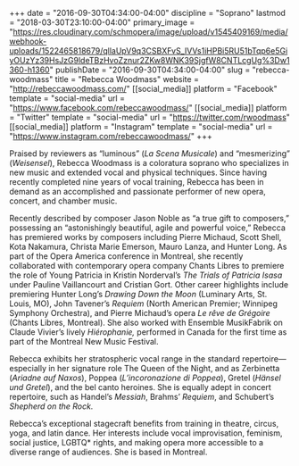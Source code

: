 +++
date = "2016-09-30T04:34:00-04:00"
discipline = "Soprano"
lastmod = "2018-03-30T23:10:00-04:00"
primary_image = "https://res.cloudinary.com/schmopera/image/upload/v1545409169/media/webhook-uploads/1522465818679/qllaUpV9q3CSBXFvS_IVVs1iHPBi5RU51bTqp6e5GiyOUzYz39HsJzG9ldeTBzHvoZznur2ZKw8WNK39SjgfW8CNTLcgUg%3Dw1360-h1360"
publishDate = "2016-09-30T04:34:00-04:00"
slug = "rebecca-woodmass"
title = "Rebecca Woodmass"
website = "http://rebeccawoodmass.com/"
[[social_media]]
platform = "Facebook"
template = "social-media"
url = "https://www.facebook.com/rebeccawoodmass/"
[[social_media]]
platform = "Twitter"
template = "social-media"
url = "https://twitter.com/rwoodmass"
[[social_media]]
platform = "Instagram"
template = "social-media"
url = "https://www.instagram.com/rebeccawoodmass/"
+++

Praised by reviewers as “luminous” (*La Scena Musicale*) and “mesmerizing” (*Weisensel*), Rebecca Woodmass is a coloratura soprano who specializes in new music and extended vocal and physical techniques. Since having recently completed nine years of vocal training, Rebecca has been in demand as an accomplished and passionate performer of new opera, concert, and chamber music.

Recently described by composer Jason Noble as “a true gift to composers,” possessing an “astonishingly beautiful, agile and powerful voice,” Rebecca has premiered works by composers including Pierre Michaud, Scott Shell, Kota Nakamura, Christa Marie Emerson, Mauro Lanza, and Hunter Long. As part of the Opera America conference in Montreal, she recently collaborated with contemporary opera company Chants Libres to premiere the role of Young Patricia in Kristin Norderval’s *The Trials of Patricia Isasa* under Pauline Vaillancourt and Cristian Gort. Other career highlights include premiering Hunter Long’s *Drawing Down the Moon* (Luminary Arts, St. Louis, MO), John Tavener’s *Requiem* (North American Premier; Winnipeg Symphony Orchestra), and Pierre Michaud’s opera *Le rêve de Grégoire* (Chants Libres, Montreal). She also worked with Ensemble MusikFabrik on Claude Vivier’s lively *Hiérophanie,* performed in Canada for the first time as part of the Montreal New Music Festival.

Rebecca exhibits her stratospheric vocal range in the standard repertoire—especially in her signature role The Queen of the Night, and as Zerbinetta (*Ariadne auf Naxos*), Poppea (*L’incoronazione di Poppea*), Gretel (*Hänsel und Gretel*), and the bel canto heroines. She is equally adept in concert repertoire, such as Handel’s *Messiah*, Brahms’ *Requiem*, and Schubert’s *Shepherd on the Rock.*

Rebecca’s exceptional stagecraft benefits from training in theatre, circus, yoga, and latin dance. Her interests include vocal improvisation, feminism, social justice, LGBTQ\* rights, and making opera more accessible to a diverse range of audiences. She is based in Montreal.
